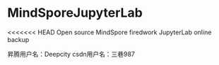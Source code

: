 # MindSporeJupyterLab
<<<<<<< HEAD
Open source MindSpore firedwork JupyterLab online backup

昇腾用户名：Deepcity
csdn用户名：三巷987

